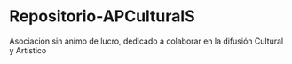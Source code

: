 # Repositorio-APCulturalS
Asociación sin ánimo de lucro, dedicado a colaborar en la difusión Cultural y Artístico
